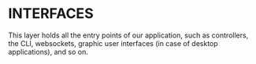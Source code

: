 # INTERFACES
This layer holds all the entry points of our application, such as controllers, the CLI, websockets, graphic user interfaces (in case of desktop applications), and so on.
